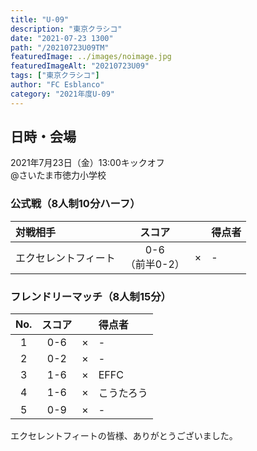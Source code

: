 ```yaml
---
title: "U-09"
description: "東京クラシコ"
date: "2021-07-23 1300"
path: "/20210723U09TM"
featuredImage: ../images/noimage.jpg
featuredImageAlt: "20210723U09"
tags: ["東京クラシコ"]
author: "FC Esblanco"
category: "2021年度U-09"
---
```


## 日時・会場

2021年7月23日（金）13:00キックオフ  
@さいたま市徳力小学校

### 公式戦（8人制10分ハーフ）　

| 対戦相手| スコア |   | 得点者  |
|:----|:------:|:-:|:--------|
| エクセレントフィート| 0-6<br>（前半0-2） | × |-|


### フレンドリーマッチ（8人制15分）　

| No.| スコア |   | 得点者  |
|:--:|:------:|:-:|:--------|
| 1  | 0-6 | × |-|
| 2  | 0-2 | × |-|
| 3  | 1-6 | × |EFFC|
| 4  | 1-6 | × |こうたろう|
| 5  | 0-9 | × |-|

エクセレントフィートの皆様、ありがとうございました。
